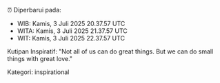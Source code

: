 ⏰ Diperbarui pada:
- WIB: Kamis, 3 Juli 2025 20.37.57 UTC
- WITA: Kamis, 3 Juli 2025 21.37.57 UTC
- WIT: Kamis, 3 Juli 2025 22.37.57 UTC

Kutipan Inspiratif:
"Not all of us can do great things. But we can do small things with great love."


Kategori: inspirational

